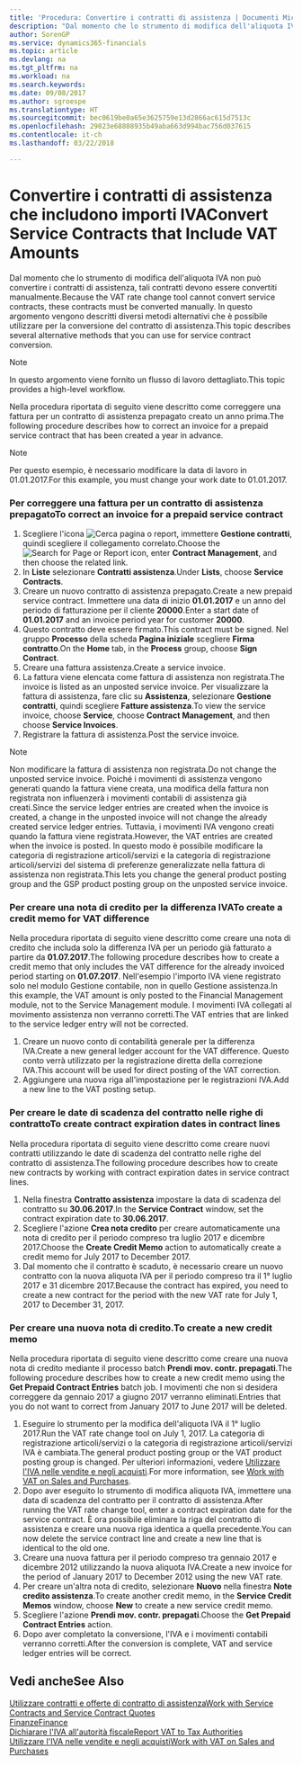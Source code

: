 ```yaml
---
title: 'Procedura: Convertire i contratti di assistenza | Documenti Microsoft'
description: "Dal momento che lo strumento di modifica dell'aliquota IVA non può convertire i contratti di assistenza, tali contratti devono essere convertiti manualmente. In questo argomento vengono descritti diversi metodi alternativi che è possibile utilizzare per la conversione del contratto di assistenza."
author: SorenGP
ms.service: dynamics365-financials
ms.topic: article
ms.devlang: na
ms.tgt_pltfrm: na
ms.workload: na
ms.search.keywords: 
ms.date: 09/08/2017
ms.author: sgroespe
ms.translationtype: HT
ms.sourcegitcommit: bec0619be0a65e3625759e13d2866ac615d7513c
ms.openlocfilehash: 29023e68808935b49aba663d994bac756d037615
ms.contentlocale: it-ch
ms.lasthandoff: 03/22/2018

---
```

# <a name="convert-service-contracts-that-include-vat-amounts"></a><span data-ttu-id="a956b-104">Convertire i contratti di assistenza che includono importi IVA</span><span class="sxs-lookup"><span data-stu-id="a956b-104">Convert Service Contracts that Include VAT Amounts</span></span>
<span data-ttu-id="a956b-105">Dal momento che lo strumento di modifica dell'aliquota IVA non può convertire i contratti di assistenza, tali contratti devono essere convertiti manualmente.</span><span class="sxs-lookup"><span data-stu-id="a956b-105">Because the VAT rate change tool cannot convert service contracts, these contracts must be converted manually.</span></span> <span data-ttu-id="a956b-106">In questo argomento vengono descritti diversi metodi alternativi che è possibile utilizzare per la conversione del contratto di assistenza.</span><span class="sxs-lookup"><span data-stu-id="a956b-106">This topic describes several alternative methods that you can use for service contract conversion.</span></span>  

> [!NOTE]  
>  <span data-ttu-id="a956b-107">In questo argomento viene fornito un flusso di lavoro dettagliato.</span><span class="sxs-lookup"><span data-stu-id="a956b-107">This topic provides a high-level workflow.</span></span>  

 <span data-ttu-id="a956b-108">Nella procedura riportata di seguito viene descritto come correggere una fattura per un contratto di assistenza prepagato creato un anno prima.</span><span class="sxs-lookup"><span data-stu-id="a956b-108">The following procedure describes how to correct an invoice for a prepaid service contract that has been created a year in advance.</span></span>  

> [!NOTE]  
>  <span data-ttu-id="a956b-109">Per questo esempio, è necessario modificare la data di lavoro in 01.01.2017.</span><span class="sxs-lookup"><span data-stu-id="a956b-109">For this example, you must change your work date to 01.01.2017.</span></span>  

### <a name="to-correct-an-invoice-for-a-prepaid-service-contract"></a><span data-ttu-id="a956b-110">Per correggere una fattura per un contratto di assistenza prepagato</span><span class="sxs-lookup"><span data-stu-id="a956b-110">To correct an invoice for a prepaid service contract</span></span>  
1. <span data-ttu-id="a956b-111">Scegliere l'icona ![Cerca pagina o report](media/ui-search/search_small.png "icona Cerca pagina o report"), immettere **Gestione contratti**, quindi scegliere il collegamento correlato.</span><span class="sxs-lookup"><span data-stu-id="a956b-111">Choose the ![Search for Page or Report](media/ui-search/search_small.png "Search for Page or Report icon") icon, enter **Contract Management**, and then choose the related link.</span></span>  
2. <span data-ttu-id="a956b-112">In **Liste** selezionare **Contratti assistenza**.</span><span class="sxs-lookup"><span data-stu-id="a956b-112">Under **Lists**, choose **Service Contracts**.</span></span>  
3. <span data-ttu-id="a956b-113">Creare un nuovo contratto di assistenza prepagato.</span><span class="sxs-lookup"><span data-stu-id="a956b-113">Create a new prepaid service contract.</span></span> <span data-ttu-id="a956b-114">Immettere una data di inizio **01.01.2017** e un anno del periodo di fatturazione per il cliente **20000**.</span><span class="sxs-lookup"><span data-stu-id="a956b-114">Enter a start date of **01.01.2017** and an invoice period year for customer **20000**.</span></span>  
4. <span data-ttu-id="a956b-115">Questo contratto deve essere firmato.</span><span class="sxs-lookup"><span data-stu-id="a956b-115">This contract must be signed.</span></span> <span data-ttu-id="a956b-116">Nel gruppo **Processo** della scheda **Pagina iniziale** scegliere **Firma contratto**.</span><span class="sxs-lookup"><span data-stu-id="a956b-116">On the **Home** tab, in the **Process** group, choose **Sign Contract**.</span></span>  
5. <span data-ttu-id="a956b-117">Creare una fattura assistenza.</span><span class="sxs-lookup"><span data-stu-id="a956b-117">Create a service invoice.</span></span>
6. <span data-ttu-id="a956b-118">La fattura viene elencata come fattura di assistenza non registrata.</span><span class="sxs-lookup"><span data-stu-id="a956b-118">The invoice is listed as an unposted service invoice.</span></span> <span data-ttu-id="a956b-119">Per visualizzare la fattura di assistenza, fare clic su **Assistenza**, selezionare **Gestione contratti**, quindi scegliere **Fatture assistenza**.</span><span class="sxs-lookup"><span data-stu-id="a956b-119">To view the service invoice, choose **Service**, choose **Contract Management**, and then choose **Service Invoices**.</span></span>  
7. <span data-ttu-id="a956b-120">Registrare la fattura di assistenza.</span><span class="sxs-lookup"><span data-stu-id="a956b-120">Post the service invoice.</span></span>  

> [!NOTE]  
>  <span data-ttu-id="a956b-121">Non modificare la fattura di assistenza non registrata.</span><span class="sxs-lookup"><span data-stu-id="a956b-121">Do not change the unposted service invoice.</span></span> <span data-ttu-id="a956b-122">Poiché i movimenti di assistenza vengono generati quando la fattura viene creata, una modifica della fattura non registrata non influenzerà i movimenti contabili di assistenza già creati.</span><span class="sxs-lookup"><span data-stu-id="a956b-122">Since the service ledger entries are created when the invoice is created, a change in the unposted invoice will not change the already created service ledger entries.</span></span> <span data-ttu-id="a956b-123">Tuttavia, i movimenti IVA vengono creati quando la fattura viene registrata.</span><span class="sxs-lookup"><span data-stu-id="a956b-123">However, the VAT entries are created when the invoice is posted.</span></span> <span data-ttu-id="a956b-124">In questo modo è possibile modificare la categoria di registrazione articoli/servizi e la categoria di registrazione articoli/servizi del sistema di preferenze generalizzate nella fattura di assistenza non registrata.</span><span class="sxs-lookup"><span data-stu-id="a956b-124">This lets you change the general product posting group and the GSP product posting group on the unposted service invoice.</span></span>  

### <a name="to-create-a-credit-memo-for-vat-difference"></a><span data-ttu-id="a956b-125">Per creare una nota di credito per la differenza IVA</span><span class="sxs-lookup"><span data-stu-id="a956b-125">To create a credit memo for VAT difference</span></span>  
<span data-ttu-id="a956b-126">Nella procedura riportata di seguito viene descritto come creare una nota di credito che includa solo la differenza IVA per un periodo già fatturato a partire da **01.07.2017**.</span><span class="sxs-lookup"><span data-stu-id="a956b-126">The following procedure describes how to create a credit memo that only includes the VAT difference for the already invoiced period starting on **01.07.2017**.</span></span> <span data-ttu-id="a956b-127">Nell'esempio l'importo IVA viene registrato solo nel modulo Gestione contabile, non in quello Gestione assistenza.</span><span class="sxs-lookup"><span data-stu-id="a956b-127">In this example, the VAT amount is only posted to the Financial Management module, not to the Service Management module.</span></span> <span data-ttu-id="a956b-128">I movimenti IVA collegati al movimento assistenza non verranno corretti.</span><span class="sxs-lookup"><span data-stu-id="a956b-128">The VAT entries that are linked to the service ledger entry will not be corrected.</span></span>  

1. <span data-ttu-id="a956b-129">Creare un nuovo conto di contabilità generale per la differenza IVA.</span><span class="sxs-lookup"><span data-stu-id="a956b-129">Create a new general ledger account for the VAT difference.</span></span> <span data-ttu-id="a956b-130">Questo conto verrà utilizzato per la registrazione diretta della correzione IVA.</span><span class="sxs-lookup"><span data-stu-id="a956b-130">This account will be used for direct posting of the VAT correction.</span></span>  
2. <span data-ttu-id="a956b-131">Aggiungere una nuova riga all'impostazione per le registrazioni IVA.</span><span class="sxs-lookup"><span data-stu-id="a956b-131">Add a new line to the VAT posting setup.</span></span>  

### <a name="to-create-contract-expiration-dates-in-contract-lines"></a><span data-ttu-id="a956b-132">Per creare le date di scadenza del contratto nelle righe di contratto</span><span class="sxs-lookup"><span data-stu-id="a956b-132">To create contract expiration dates in contract lines</span></span>  
<span data-ttu-id="a956b-133">Nella procedura riportata di seguito viene descritto come creare nuovi contratti utilizzando le date di scadenza del contratto nelle righe del contratto di assistenza.</span><span class="sxs-lookup"><span data-stu-id="a956b-133">The following procedure describes how to create new contracts by working with contract expiration dates in service contract lines.</span></span>  

1. <span data-ttu-id="a956b-134">Nella finestra **Contratto assistenza** impostare la data di scadenza del contratto su **30.06.2017**.</span><span class="sxs-lookup"><span data-stu-id="a956b-134">In the **Service Contract** window, set the contract expiration date to **30.06.2017**.</span></span>  
2. <span data-ttu-id="a956b-135">Scegliere l'azione **Crea nota credito** per creare automaticamente una nota di credito per il periodo compreso tra luglio 2017 e dicembre 2017.</span><span class="sxs-lookup"><span data-stu-id="a956b-135">Choose the **Create Credit Memo** action to automatically create a credit memo for July 2017 to December 2017.</span></span>  
3. <span data-ttu-id="a956b-136">Dal momento che il contratto è scaduto, è necessario creare un nuovo contratto con la nuova aliquota IVA per il periodo compreso tra il 1° luglio 2017 e 31 dicembre 2017.</span><span class="sxs-lookup"><span data-stu-id="a956b-136">Because the contract has expired, you need to create a new contract for the period with the new VAT rate for July 1, 2017 to December 31, 2017.</span></span>  

### <a name="to-create-a-new-credit-memo"></a><span data-ttu-id="a956b-137">Per creare una nuova nota di credito.</span><span class="sxs-lookup"><span data-stu-id="a956b-137">To create a new credit memo</span></span>  
<span data-ttu-id="a956b-138">Nella procedura riportata di seguito viene descritto come creare una nuova nota di credito mediante il processo batch **Prendi mov. contr. prepagati**.</span><span class="sxs-lookup"><span data-stu-id="a956b-138">The following procedure describes how to create a new credit memo using the **Get Prepaid Contract Entries** batch job.</span></span> <span data-ttu-id="a956b-139">I movimenti che non si desidera correggere da gennaio 2017 a giugno 2017 verranno eliminati.</span><span class="sxs-lookup"><span data-stu-id="a956b-139">Entries that you do not want to correct from January 2017 to June 2017 will be deleted.</span></span>  

1. <span data-ttu-id="a956b-140">Eseguire lo strumento per la modifica dell'aliquota IVA il 1° luglio 2017.</span><span class="sxs-lookup"><span data-stu-id="a956b-140">Run the VAT rate change tool on July 1, 2017.</span></span> <span data-ttu-id="a956b-141">La categoria di registrazione articoli/servizi o la categoria di registrazione articoli/servizi IVA è cambiata.</span><span class="sxs-lookup"><span data-stu-id="a956b-141">The general product posting group or the VAT product posting group is changed.</span></span> <span data-ttu-id="a956b-142">Per ulteriori informazioni, vedere [Utilizzare l'IVA nelle vendite e negli acquisti](finance-work-with-vat.md).</span><span class="sxs-lookup"><span data-stu-id="a956b-142">For more information, see [Work with VAT on Sales and Purchases](finance-work-with-vat.md).</span></span>  
2. <span data-ttu-id="a956b-143">Dopo aver eseguito lo strumento di modifica aliquota IVA, immettere una data di scadenza del contratto per il contratto di assistenza.</span><span class="sxs-lookup"><span data-stu-id="a956b-143">After running the VAT rate change tool, enter a contract expiration date for the service contract.</span></span> <span data-ttu-id="a956b-144">È ora possibile eliminare la riga del contratto di assistenza e creare una nuova riga identica a quella precedente.</span><span class="sxs-lookup"><span data-stu-id="a956b-144">You can now delete the service contract line and create a new line that is identical to the old one.</span></span>  
3. <span data-ttu-id="a956b-145">Creare una nuova fattura per il periodo compreso tra gennaio 2017 e dicembre 2012 utilizzando la nuova aliquota IVA.</span><span class="sxs-lookup"><span data-stu-id="a956b-145">Create a new invoice for the period of January 2017 to December 2012 using the new VAT rate.</span></span>  
4. <span data-ttu-id="a956b-146">Per creare un'altra nota di credito, selezionare **Nuovo** nella finestra **Note credito assistenza**.</span><span class="sxs-lookup"><span data-stu-id="a956b-146">To create another credit memo, in the **Service Credit Memos** window, choose **New** to create a new service credit memo.</span></span>  
5. <span data-ttu-id="a956b-147">Scegliere l'azione **Prendi mov. contr. prepagati**.</span><span class="sxs-lookup"><span data-stu-id="a956b-147">Choose the **Get Prepaid Contract Entries** action.</span></span>  
6. <span data-ttu-id="a956b-148">Dopo aver completato la conversione, l'IVA e i movimenti contabili verranno corretti.</span><span class="sxs-lookup"><span data-stu-id="a956b-148">After the conversion is complete, VAT and service ledger entries will be correct.</span></span>  

## <a name="see-also"></a><span data-ttu-id="a956b-149">Vedi anche</span><span class="sxs-lookup"><span data-stu-id="a956b-149">See Also</span></span>  
[<span data-ttu-id="a956b-150">Utilizzare contratti e offerte di contratto di assistenza</span><span class="sxs-lookup"><span data-stu-id="a956b-150">Work with Service Contracts and Service Contract Quotes</span></span>](service-how-to-create-service-contracts-and-service-contract-quotes.md)  
[<span data-ttu-id="a956b-151">Finanze</span><span class="sxs-lookup"><span data-stu-id="a956b-151">Finance</span></span>](finance.md)  
[<span data-ttu-id="a956b-152">Dichiarare l'IVA all'autorità fiscale</span><span class="sxs-lookup"><span data-stu-id="a956b-152">Report VAT to Tax Authorities</span></span>](finance-how-report-vat.md)  
[<span data-ttu-id="a956b-153">Utilizzare l'IVA nelle vendite e negli acquisti</span><span class="sxs-lookup"><span data-stu-id="a956b-153">Work with VAT on Sales and Purchases</span></span>](finance-work-with-vat.md)  

